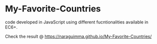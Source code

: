 # My-Favorite-Countries

code developed in JavaScript using different fucntionalities available in EC6+.

Check the result @ https://naraguimma.github.io/My-Favorite-Countries/
